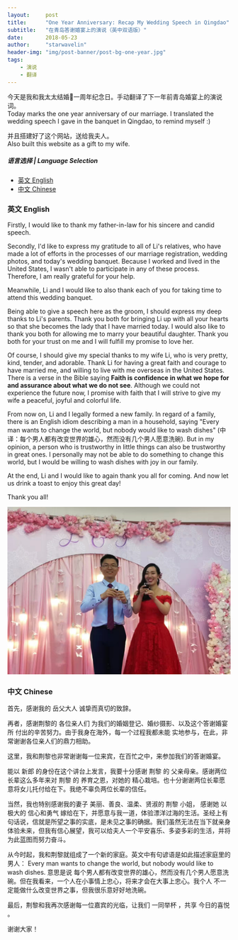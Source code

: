 ```yaml
---
layout:     post
title:      "One Year Anniversary: Recap My Wedding Speech in Qingdao"
subtitle:   "在青岛答谢婚宴上的演说（英中双语版）"
date:       2018-05-23
author:     "starwavelin"
header-img: "img/post-banner/post-bg-one-year.jpg"
tags:
    - 演说
    - 翻译
---
```

>
今天是我和我太太结婚🎎一周年纪念日。手动翻译了下一年前青岛婚宴上的演说词。  
Today marks the one year anniversary of our marriage. I translated the wedding speech I gave in the banquet in Qingdao, to remind myself :)  

>
并且搭建好了这个网站，送给我夫人。  
Also built this website as a gift to my wife.


##### 语言选择 | Language Selection
- [英文 English](#英文-english)
- [中文 Chinese](#中文-chinese)

### 英文 English
Firstly, I would like to thank my father-in-law for his sincere and candid speech.  

Secondly, I'd like to express my gratitude to all of Li's relatives, who have made a lot of efforts in the processes of our marriage registration, wedding photos, and today's wedding banquet. Because I worked and lived in the United States, I wasn't able to participate in any of these process. Therefore, I am really grateful for your help.  

Meanwhile, Li and I would like to also thank each of you for taking time to attend this wedding banquet.  

Being able to give a speech here as the groom, I should express my deep thanks to Li's parents. Thank you both for bringing Li up with all your hearts so that she becomes the lady that I have married today. I would also like to thank you both for allowing me to marry your beautiful daughter. Thank you both for your trust on me and I will fulfill my promise to love her.  

Of course, I should give my special thanks to my wife Li, who is very pretty, kind, tender, and adorable. Thank Li for having a great faith and courage to have married me, and willing to live with me overseas in the United States. There is a verse in the Bible saying **Faith is confidence in what we hope for and assurance about what we do not see**. Although we could not experience the future now, I promise with faith that I will strive to give my wife a peaceful, joyful and colorful life.  

From now on, Li and I legally formed a new family. In regard of a family, there is an English idiom describing a man in a household, saying "Every man wants to change the world, but nobody would like to wash dishes" (中译：每个男人都有改变世界的雄心，然而没有几个男人愿意洗碗). But in my opinion, a person who is trustworthy in little things can also be trustworthy in great ones. I personally may not be able to do something to change this world, but I would be willing to wash dishes with joy in our family.  

At the end, Li and I would like to again thank you all for coming. And now let us drink a toast to enjoy this great day!

Thank you all!

![20170523-wedding](/img/in-post/180523-one-year-anniversary/20170528-wedding.jpg)

### 中文 Chinese
首先，感谢我的 岳父大人 诚挚而真切的致辞。  

再者，感谢荆黎的 各位亲人们 为我们的婚姻登记、婚纱摄影、以及这个答谢婚宴所 付出的辛苦努力。由于我身在海外，每一个过程我都未能 实地参与，在此，非常谢谢各位亲人们的鼎力相助。  

这里，我和荆黎也非常谢谢每一位来宾，在百忙之中，来参加我们的答谢婚宴。  

能以 新郎 的身份在这个讲台上发言，我要十分感谢 荆黎 的 父亲母亲。感谢两位长辈这么多年来对 荆黎 的 养育之恩，对她的 精心栽培。也十分谢谢两位长辈愿意将女儿托付给在下。我绝不辜负两位长辈的信任。  

当然，我也特别感谢我的妻子  美丽、善良、温柔、贤淑的 荆黎 小姐， 感谢她 以极大的 信心和勇气 嫁给在下，并愿意与我一道，体验漂洋过海的生活。圣经上有句话说，信就是所望之事的实底，是未见之事的确据。我们虽然无法在当下就亲身体验未来，但我有信心展望，我可以给夫人一个平安喜乐、多姿多彩的生活，并将为此蓝图而努力奋斗。  

从今时起，我和荆黎就组成了一个新的家庭。英文中有句谚语是如此描述家庭里的男人： Every man wants to change the world, but nobody would like to wash dishes. 意思是说 每个男人都有改变世界的雄心，然而没有几个男人愿意洗碗。但在我看来，一个人在小事情上忠心，将来才会在大事上忠心。我个人 不一定能做什么改变世界之事，但我很乐意好好地洗碗。  

最后，荆黎和我再次感谢每一位嘉宾的光临，让我们 一同举杯 ，共享 今日的喜悦 。  

谢谢大家！
